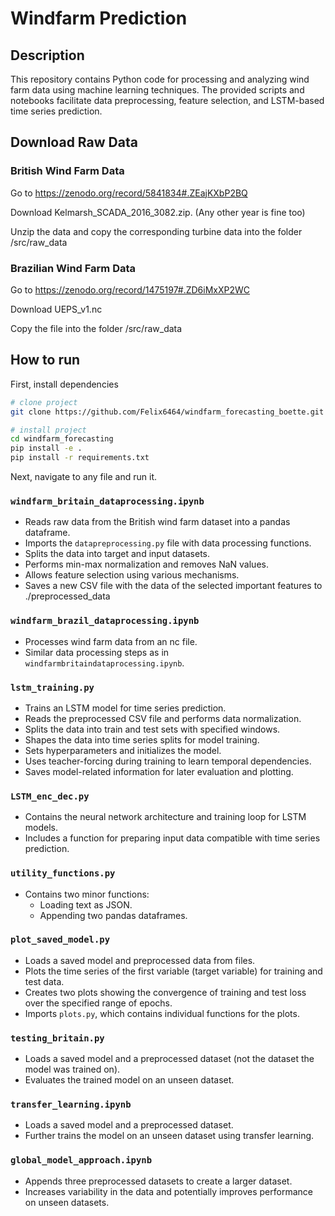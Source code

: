 # Windfarm Prediction


## Description
This repository contains Python code for processing and analyzing wind farm data using machine learning techniques. The provided scripts and notebooks facilitate data preprocessing, feature selection, and LSTM-based time series prediction.

## Download Raw Data

### British Wind Farm Data
Go to https://zenodo.org/record/5841834#.ZEajKXbP2BQ

Download Kelmarsh_SCADA_2016_3082.zip. (Any other year is fine too) 

Unzip the data and copy the corresponding turbine data into the folder /src/raw_data 

### Brazilian Wind Farm Data

Go to https://zenodo.org/record/1475197#.ZD6iMxXP2WC

Download UEPS_v1.nc

Copy the file into the folder /src/raw_data

## How to run
First, install dependencies
```bash
# clone project   
git clone https://github.com/Felix6464/windfarm_forecasting_boette.git

# install project   
cd windfarm_forecasting 
pip install -e .   
pip install -r requirements.txt

 ```   
Next, navigate to any file and run it.
### `windfarm_britain_dataprocessing.ipynb`

- Reads raw data from the British wind farm dataset into a pandas dataframe.
- Imports the `datapreprocessing.py` file with data processing functions.
- Splits the data into target and input datasets.
- Performs min-max normalization and removes NaN values.
- Allows feature selection using various mechanisms.
- Saves a new CSV file with the data of the selected important features to ./preprocessed_data

### `windfarm_brazil_dataprocessing.ipynb`

- Processes wind farm data from an nc file.
- Similar data processing steps as in `windfarmbritaindataprocessing.ipynb`.

### `lstm_training.py`

- Trains an LSTM model for time series prediction.
- Reads the preprocessed CSV file and performs data normalization.
- Splits the data into train and test sets with specified windows.
- Shapes the data into time series splits for model training.
- Sets hyperparameters and initializes the model.
- Uses teacher-forcing during training to learn temporal dependencies.
- Saves model-related information for later evaluation and plotting.

### `LSTM_enc_dec.py`

- Contains the neural network architecture and training loop for LSTM models.
- Includes a function for preparing input data compatible with time series prediction.

### `utility_functions.py`

- Contains two minor functions:
    - Loading text as JSON.
    - Appending two pandas dataframes.

### `plot_saved_model.py`

- Loads a saved model and preprocessed data from files.
- Plots the time series of the first variable (target variable) for training and test data.
- Creates two plots showing the convergence of training and test loss over the specified range of epochs.
- Imports `plots.py`, which contains individual functions for the plots.

### `testing_britain.py`

- Loads a saved model and a preprocessed dataset (not the dataset the model was trained on).
- Evaluates the trained model on an unseen dataset.

### `transfer_learning.ipynb`

- Loads a saved model and a preprocessed dataset.
- Further trains the model on an unseen dataset using transfer learning.

### `global_model_approach.ipynb`

- Appends three preprocessed datasets to create a larger dataset.
- Increases variability in the data and potentially improves performance on unseen datasets.
